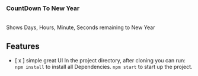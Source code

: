 ### CountDown To New Year

<br/>
Shows Days, Hours, Minute, Seconds remaining to New Year<br/>

## Features

- [ x ] simple great UI
  In the project directory, after cloning you can run:
  `npm install` to install all Dependencies.
  `npm start` to start up the project.
